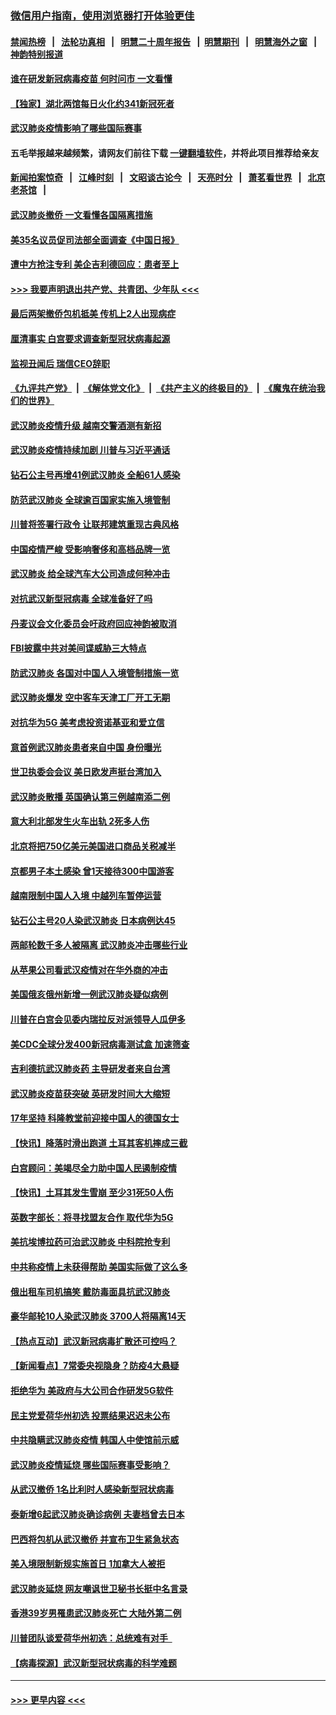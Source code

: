 ### [微信用户指南，使用浏览器打开体验更佳](https://github.com/gfw-breaker/banned-news1/blob/master/indexes/wechat-guide.md?t=0)
#### [禁闻热榜](热点新闻.md?t=0)  &nbsp;&nbsp;|&nbsp;&nbsp; [法轮功真相](https://github.com/gfw-breaker/truth/blob/master/README.md?t=0) &nbsp;&nbsp;|&nbsp;&nbsp; [明慧二十周年报告](https://github.com/gfw-breaker/mh-reports/blob/master/README.md?t=0) &nbsp;&nbsp;|&nbsp;&nbsp;[明慧期刊](https://github.com/gfw-breaker/mh-qikan) &nbsp;&nbsp;|&nbsp;&nbsp; [明慧海外之窗](https://github.com/gfw-breaker/mh-news/blob/master/README.md?t=0) &nbsp;&nbsp;|&nbsp;&nbsp; [神韵特别报道](https://github.com/gfw-breaker/mh-news/blob/master/shenyun.md?t=0)
#### [谁在研发新冠病毒疫苗 何时问市 一文看懂](../pages/nsc418/n11852840.md?t=02080822) 
#### [【独家】湖北两馆每日火化约341新冠死者](../pages/nsc418/n11845444.md?t=02080822) 
#### [武汉肺炎疫情影响了哪些国际赛事](../pages/nsc418/n11852441.md?t=02080822) 
#### 五毛举报越来越频繁，请网友们前往下载 [一键翻墙软件](https://github.com/gfw-breaker/ssr-accounts)，并将此项目推荐给亲友
#### [新闻拍案惊奇](https://github.com/gfw-breaker/banned-news1/blob/master/pages/link4.md) &nbsp;&nbsp;|&nbsp;&nbsp; [江峰时刻](https://github.com/gfw-breaker/banned-news1/blob/master/pages/link4.md) &nbsp;&nbsp;|&nbsp;&nbsp; [文昭谈古论今](https://github.com/gfw-breaker/banned-news1/blob/master/pages/link4.md) &nbsp;&nbsp;|&nbsp;&nbsp; [天亮时分](https://github.com/gfw-breaker/banned-news1/blob/master/pages/link4.md) &nbsp;&nbsp;|&nbsp;&nbsp; [萧茗看世界](https://github.com/gfw-breaker/banned-news1/blob/master/pages/link4.md) &nbsp;&nbsp;|&nbsp;&nbsp; [北京老茶馆](https://github.com/gfw-breaker/banned-news1/blob/master/pages/link4.md) &nbsp;&nbsp;|&nbsp;&nbsp; 
#### [武汉肺炎撤侨 一文看懂各国隔离措施](../pages/nsc418/n11844216.md?t=02080822) 
#### [美35名议员促司法部全面调查《中国日报》](../pages/nsc418/n11852435.md?t=02080822) 
#### [遭中方抢注专利 美企吉利德回应：患者至上](../pages/nsc418/n11852037.md?t=02080822) 
#### [>>> 我要声明退出共产党、共青团、少年队 <<<](https://github.com/begood0513/goodnews/blob/master/quit/letter.md) 
#### [最后两架撤侨包机抵美 传机上2人出现病症](../pages/nsc418/n11852173.md?t=02080822) 
#### [厘清事实 白宫要求调查新型冠状病毒起源](../pages/nsc418/n11852106.md?t=02080822) 
#### [监视丑闻后 瑞信CEO辞职](../pages/nsc418/n11852127.md?t=02080822) 
#### [《九评共产党》](https://github.com/begood0513/9ping.md/blob/master/README.md) &nbsp;|&nbsp; [《解体党文化》](../../../../jtdwh.md/blob/master/README.md)  &nbsp;|&nbsp; [《共产主义的终极目的》](../../../../gczydzjmd.md/blob/master/README.md) &nbsp;|&nbsp; [《魔鬼在统治我们的世界》](../../../../mgztzwmdsj.md/blob/master/README.md) 
#### [武汉肺炎疫情升级 越南交警酒测有新招](../pages/nsc418/n11851632.md?t=02080822) 
#### [武汉肺炎疫情持续加剧 川普与习近平通话](../pages/nsc418/n11851613.md?t=02080822) 
#### [钻石公主号再增41例武汉肺炎 全船61人感染](../pages/nsc418/n11850401.md?t=02080822) 
#### [防范武汉肺炎 全球逾百国家实施入境管制](../pages/nsc418/n11850557.md?t=02080822) 
#### [川普将签署行政令 让联邦建筑重现古典风格](../pages/nsc418/n11850654.md?t=02080822) 
#### [中国疫情严峻 受影响奢侈和高档品牌一览](../pages/nsc418/n11850319.md?t=02080822) 
#### [武汉肺炎 给全球汽车大公司造成何种冲击](../pages/nsc418/n11850056.md?t=02080822) 
#### [对抗武汉新型冠病毒 全球准备好了吗](../pages/nsc418/n11850142.md?t=02080822) 
#### [丹麦议会文化委员会吁政府回应神韵被取消](../pages/nsc418/n11849312.md?t=02080822) 
#### [FBI披露中共对美间谍威胁三大特点](../pages/nsc418/n11849700.md?t=02080822) 
#### [防武汉肺炎 各国对中国人入境管制措施一览](../pages/nsc418/n11838726.md?t=02080822) 
#### [武汉肺炎爆发 空中客车天津工厂开工无期](../pages/nsc418/n11849634.md?t=02080822) 
#### [对抗华为5G 美考虑投资诺基亚和爱立信](../pages/nsc418/n11849510.md?t=02080822) 
#### [意首例武汉肺炎患者来自中国 身份曝光](../pages/nsc418/n11849454.md?t=02080822) 
#### [世卫执委会会议 美日欧发声挺台湾加入](../pages/nsc418/n11849433.md?t=02080822) 
#### [武汉肺炎散播 英国确认第三例越南添二例](../pages/nsc418/n11849439.md?t=02080822) 
#### [意大利北部发生火车出轨 2死多人伤](../pages/nsc418/n11848999.md?t=02080822) 
#### [北京将把750亿美元美国进口商品关税减半](../pages/nsc418/n11848896.md?t=02080822) 
#### [京都男子本土感染 曾1天接待300中国游客](../pages/nsc418/n11848641.md?t=02080822) 
#### [越南限制中国人入境 中越列车暂停运营](../pages/nsc418/n11847844.md?t=02080822) 
#### [钻石公主号20人染武汉肺炎 日本病例达45](../pages/nsc418/n11847823.md?t=02080822) 
#### [两邮轮数千多人被隔离 武汉肺炎冲击哪些行业](../pages/nsc418/n11847456.md?t=02080822) 
#### [从苹果公司看武汉疫情对在华外商的冲击](../pages/nsc418/n11847586.md?t=02080822) 
#### [美国俄亥俄州新增一例武汉肺炎疑似病例](../pages/nsc418/n11847714.md?t=02080822) 
#### [川普在白宫会见委内瑞拉反对派领导人瓜伊多](../pages/nsc418/n11847391.md?t=02080822) 
#### [美CDC全球分发400新冠病毒测试盒 加速筛查](../pages/nsc418/n11847260.md?t=02080822) 
#### [吉利德抗武汉肺炎药 主导研发者来自台湾](../pages/nsc418/n11847064.md?t=02080822) 
#### [武汉肺炎疫苗获突破 英研发时间大大缩短](../pages/nsc418/n11846915.md?t=02080822) 
#### [17年坚持 科隆教堂前迎接中国人的德国女士](../pages/nsc418/n11846781.md?t=02080822) 
#### [【快讯】降落时滑出跑道 土耳其客机摔成三截](../pages/nsc418/n11847021.md?t=02080822) 
#### [白宫顾问：美竭尽全力助中国人民遏制疫情](../pages/nsc418/n11846756.md?t=02080822) 
#### [【快讯】土耳其发生雪崩 至少31死50人伤](../pages/nsc418/n11846680.md?t=02080822) 
#### [英数字部长：将寻找盟友合作 取代华为5G](../pages/nsc418/n11846485.md?t=02080822) 
#### [美抗埃博拉药可治武汉肺炎 中科院抢专利](../pages/nsc418/n11846409.md?t=02080822) 
#### [中共称疫情上未获得帮助 美国实际做了这么多](../pages/nsc418/n11846008.md?t=02080822) 
#### [俄出租车司机搞笑 戴防毒面具抗武汉肺炎](../pages/nsc418/n11845703.md?t=02080822) 
#### [豪华邮轮10人染武汉肺炎 3700人将隔离14天](../pages/nsc418/n11845543.md?t=02080822) 
#### [【热点互动】武汉新冠病毒扩散还可控吗？](../pages/nsc418/n11844750.md?t=02080822) 
#### [【新闻看点】7常委央视隐身？防疫4大悬疑](../pages/nsc418/n11844611.md?t=02080822) 
#### [拒绝华为 美政府与大公司合作研发5G软件](../pages/nsc418/n11844625.md?t=02080822) 
#### [民主党爱荷华州初选 投票结果迟迟未公布](../pages/nsc418/n11844207.md?t=02080822) 
#### [中共隐瞒武汉肺炎疫情 韩国人中使馆前示威](../pages/nsc418/n11844084.md?t=02080822) 
#### [武汉肺炎疫情延烧 哪些国际赛事受影响？](../pages/nsc418/n11843958.md?t=02080822) 
#### [从武汉撤侨 1名比利时人感染新型冠状病毒](../pages/nsc418/n11843977.md?t=02080822) 
#### [泰新增6起武汉肺炎确诊病例 夫妻档曾去日本](../pages/nsc418/n11843900.md?t=02080822) 
#### [巴西将包机从武汉撤侨 并宣布卫生紧急状态](../pages/nsc418/n11843418.md?t=02080822) 
#### [美入境限制新规实施首日 1加拿大人被拒](../pages/nsc418/n11843058.md?t=02080822) 
#### [武汉肺炎延烧 网友嘲讽世卫秘书长挺中名言录](../pages/nsc418/n11843056.md?t=02080822) 
#### [香港39岁男罹患武汉肺炎死亡 大陆外第二例](../pages/nsc418/n11843026.md?t=02080822) 
#### [川普团队谈爱荷华州初选：总统难有对手  ](../pages/nsc418/n11842867.md?t=02080822) 
#### [【病毒探源】武汉新型冠状病毒的科学难题](../pages/nsc418/n11842176.md?t=02080822) 

----
#### [ >>> 更早内容 <<< ](../indexes/nsc418-earlier.md)
